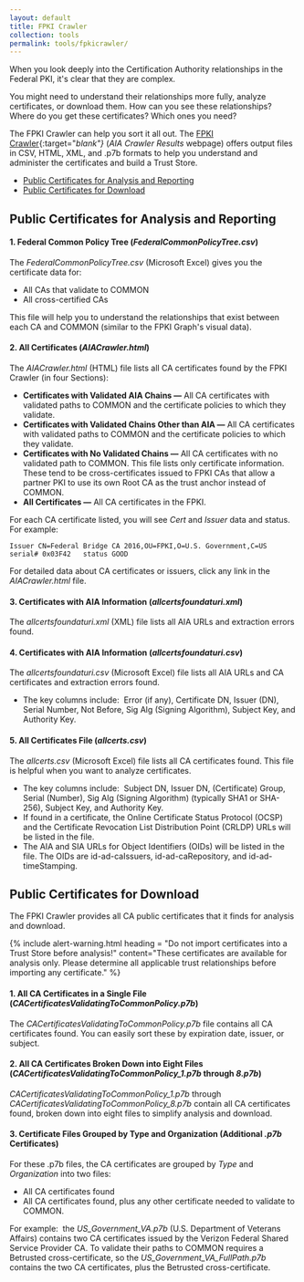 ```yaml
---
layout: default 
title: FPKI Crawler
collection: tools
permalink: tools/fpkicrawler/
---
```


When you look deeply into the Certification Authority relationships in the Federal PKI, it's clear that they are complex.

You might need to understand their relationships more fully, analyze certificates, or download them. How can you see these relationships? Where do you get these certificates? Which ones you need?

The FPKI Crawler can help you sort it all out. The [FPKI Crawler](https://fpki-graph.fpki-lab.gov/crawler/){:target="_blank"}_ (_AIA Crawler Results_ webpage) offers output files in CSV, HTML, XML, and .p7b formats to help you understand and administer the certificates and build a Trust Store. 
 
* [Public Certificates for Analysis and Reporting](#public-certificates-for-analysis-and-reporting)
* [Public Certificates for Download](#public-certificates-for-download)

## Public Certificates for Analysis and Reporting

#### 1. Federal Common Policy Tree (_FederalCommonPolicyTree.csv_)

The _FederalCommonPolicyTree.csv_ (Microsoft Excel) gives you the certificate data for:

* All CAs that validate to COMMON
* All cross-certified CAs 

This file will help you to understand the relationships that exist between each CA and COMMON (similar to the FPKI Graph's visual data).

#### 2. All Certificates (_AIACrawler.html_)

The _AIACrawler.html_ (HTML) file lists all CA certificates found by the FPKI Crawler (in four Sections):

* **Certificates with Validated AIA Chains &mdash;** All CA certificates with validated paths to COMMON and the certificate policies to which they validate. 
* **Certificates with Validated Chains Other than AIA &mdash;** All CA certificates with validated paths to COMMON and the certificate policies to which they validate.   
* **Certificates with No Validated Chains &mdash;** All CA certificates with no validated path to COMMON. This file lists only certificate information. These tend to be cross-certificates issued to FPKI CAs that allow a partner PKI to use its own Root CA as the trust anchor instead of COMMON.
* **All Certificates &mdash;** All CA certificates in the FPKI.

For each CA certificate listed, you will see _Cert_ and _Issuer_ data and status. For example:

   ```
  Issuer CN=Federal Bridge CA 2016,OU=FPKI,O=U.S. Government,C=US serial# 0x03F42   status GOOD
   ```
For detailed data about CA certificates or issuers, click any link in the _AIACrawler.html_ file.

#### 3. Certificates with AIA Information (_allcertsfoundaturi.xml_)

The _allcertsfoundaturi.xml_ (XML) file lists all AIA URLs and extraction errors found.

#### 4. Certificates with AIA Information (_allcertsfoundaturi.csv_)

The _allcertsfoundaturi.csv_ (Microsoft Excel) file lists all AIA URLs and CA certificates and extraction errors found. 

* The key columns include:&nbsp;&nbsp;Error (if any), Certificate DN, Issuer (DN), Serial Number, Not Before, Sig Alg (Signing Algorithm), Subject Key, and Authority Key.

#### 5. All Certificates File (_allcerts.csv_)

The _allcerts.csv_ (Microsoft Excel) file lists all CA certificates found. This file is helpful when you want to analyze certificates. 

* The key columns include:&nbsp;&nbsp;Subject DN, Issuer DN, (Certificate) Group, Serial (Number), Sig Alg (Signing Algorithm) (typically SHA1 or SHA-256), Subject Key, and Authority Key.
* If found in a certificate, the Online Certificate Status Protocol (OCSP) and the Certificate Revocation List Distribution Point (CRLDP) URLs will be listed in the file.
* The AIA and SIA URLs for Object Identifiers (OIDs) will be listed in the file. The OIDs are id-ad-caIssuers, id-ad-caRepository, and id-ad-timeStamping.

## Public Certificates for Download

The FPKI Crawler provides all CA public certificates that it finds for analysis and download.

{% include alert-warning.html heading = "Do not import certificates into a Trust Store before analysis!" content="These certificates are available for analysis only. Please determine all applicable trust relationships before importing any certificate." %}

#### 1. All CA Certificates in a Single File (_CACertificatesValidatingToCommonPolicy.p7b_)

The _CACertificatesValidatingToCommonPolicy.p7b_ file contains all CA certificates found. You can easily sort these by expiration date, issuer, or subject. 

#### 2. All CA Certificates Broken Down into Eight Files (_CACertificatesValidatingToCommonPolicy_1.p7b_ through _8.p7b_)

_CACertificatesValidatingToCommonPolicy_1.p7b_ through _CACertificatesValidatingToCommonPolicy_8.p7b_ contain all CA certificates found, broken down into eight files to simplify analysis and download.

#### 3. Certificate Files Grouped by Type and Organization (Additional _.p7b_ Certificates)

For these .p7b files, the CA certificates are grouped by _Type_ and _Organization_ into two files: 

* All CA certificates found
* All CA certificates found, plus any other certificate needed to validate to COMMON.

For example:&nbsp;&nbsp;the _US_Government_VA.p7b_ (U.S. Department of Veterans Affairs) contains two CA certificates issued by the Verizon Federal Shared Service Provider CA. To validate their paths to COMMON requires a Betrusted cross-certificate, so the _US_Government_VA_FullPath.p7b_ contains the two CA certificates, plus the Betrusted cross-certificate.
